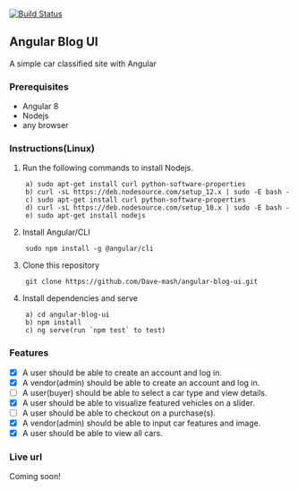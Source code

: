 [![Build Status](https://travis-ci.org/Dave-mash/angular-blog-ui.svg?branch=master)](https://travis-ci.org/Dave-mash/angular-blog-ui)

## Angular Blog UI
A simple car classified site with Angular

### Prerequisites
- Angular 8
- Nodejs
- any browser

### Instructions(Linux)
1. Run the following commands to install Nodejs.
```
    a) sudo apt-get install curl python-software-properties
    b) curl -sL https://deb.nodesource.com/setup_12.x | sudo -E bash -
    c) sudo apt-get install curl python-software-properties
    d) curl -sL https://deb.nodesource.com/setup_10.x | sudo -E bash -
    e) sudo apt-get install nodejs
```

2. Install Angular/CLI
```
    sudo npm install -g @angular/cli
```

3. Clone this repository
```
    git clone https://github.com/Dave-mash/angular-blog-ui.git
```
4. Install dependencies and serve
```
    a) cd angular-blog-ui
    b) npm install
    c) ng serve(run `npm test` to test)
```

### Features
- [x] A user should be able to create an account and log in.
- [x] A vendor(admin) should be able to create an account and log in.
- [ ] A user(buyer) should be able to select a car type and view details.
- [x] A user should be able to visualize featured vehicles on a slider.
- [ ] A user should be able to checkout on a purchase(s).
- [x] A vendor(admin) should be able to input car features and image.
- [x] A user should be able to view all cars.

### Live url
Coming soon!